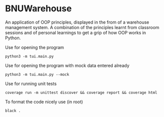 # BNUWarehouse
An application of OOP principles, displayed in the from of a warehouse management system. A combination of the principles learnt from classroom sessions and of personal learnings to get a grip of how OOP works in Python.

Use for opening the program
```
python3 -m tui.main.py
```

Use for opening the program with mock data entered already

```
python3 -m tui.main.py --mock
```

Use for running unit tests
```
coverage run -m unittest discover && coverage report && coverage html
```

To format the code nicely use (in root)
```
black .
```

